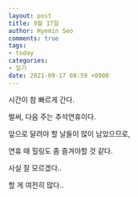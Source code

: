 ```yaml
---
layout: post
title: 9월 17일
author: Hyemin Seo
comments: true
tags:
- today
categories:
- 일기
date: 2021-09-17 08:59 +0900
---
```

시간이 참 빠르게 간다.

벌써, 다음 주는 추석연휴이다.

앞으로 달려야 할 날들이 많이 남았으므로,

연휴 때 힐링도 좀 즐겨야할 것 같다.

사실 잘 모르겠다..

할 게 여전히 많다..



